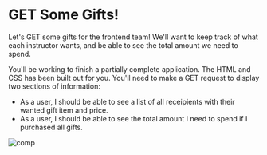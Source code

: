 # GET Some Gifts!

Let's GET some gifts for the frontend team! We'll want to keep track of what each instructor wants, and be able to see the total amount we need to spend. 

You'll be working to finish a partially complete application. The HTML and CSS has been built out for you. You'll need to make a GET request to display two sections of information: 
* As a user, I should be able to see a list of all receipients with their wanted gift item and price. 
* As a user, I should be able to see the total amount I need to spend if I purchased all gifts. 

![comp](https://github.com/turingschool-examples/get-some-gifts/blob/main/images/giftlist.png)

